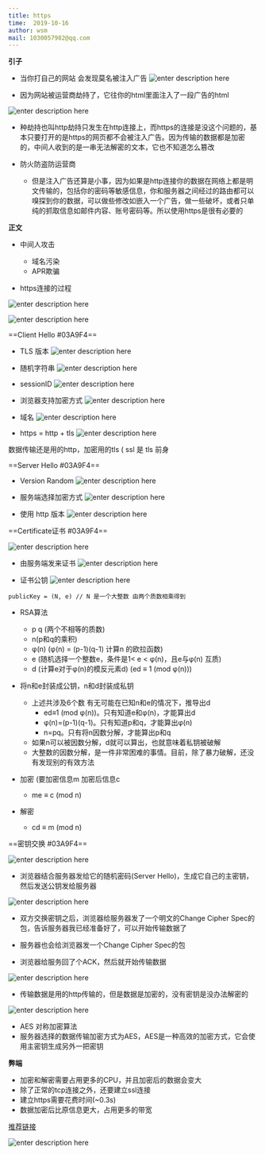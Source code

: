 ```yaml
---
title: https
time:  2019-10-16
author: wsm
mail: 1030057982@qq.com
---
```


**引子**
* 当你打自己的网站 会发现莫名被注入广告
![enter description here](https://img.wsmpage.cn/learning/2019-10-16/1571194756217.png)

* 因为网站被运营商劫持了，它往你的html里面注入了一段广告的html

![enter description here](https://img.wsmpage.cn/learning/2019-10-16/1571194799889.png)


* 种劫持也叫http劫持只发生在http连接上，而https的连接是没这个问题的，基本只要打开的是https的网页都不会被注入广告。因为传输的数据都是加密的，中间人收到的是一串无法解密的文本，它也不知道怎么篡改

* 防火防盗防运营商
	* 但是注入广告还算是小事，因为如果是http连接你的数据在网络上都是明文传输的，包括你的密码等敏感信息，你和服务器之间经过的路由都可以嗅探到你的数据，可以做些修改如嵌入一个广告，做一些破坏，或者只单纯的抓取信息如邮件内容、账号密码等。所以使用https是很有必要的


**正文**
* 中间人攻击
	* 域名污染
	* APR欺骗

* https连接的过程
	

![enter description here](https://img.wsmpage.cn/learning/2019-10-16/1571195484582.png)

![enter description here](https://img.wsmpage.cn/learning/2019-10-16/1571196725166.png)


==Client Hello #03A9F4==

* TLS 版本
![enter description here](https://img.wsmpage.cn/learning/2019-10-16/1571212257605.png) 

* 随机字符串
![enter description here](https://img.wsmpage.cn/learning/2019-10-16/1571212330960.png)

* sessionID
![enter description here](https://img.wsmpage.cn/learning/2019-10-16/1571212392351.png)

* 浏览器支持加密方式
![enter description here](https://img.wsmpage.cn/learning/2019-10-16/1571212479773.png)

* 域名
![enter description here](https://img.wsmpage.cn/learning/2019-10-16/1571212529131.png)

* https = http + tls
![enter description here](https://img.wsmpage.cn/learning/2019-10-16/1571212576524.png)

数据传输还是用的http，加密用的tls ( ssl 是 tls 前身


==Server Hello #03A9F4==


* Version Random
![enter description here](https://img.wsmpage.cn/learning/2019-10-16/1571212743334.png)

* 服务端选择加密方式
![enter description here](https://img.wsmpage.cn/learning/2019-10-16/1571212914675.png)

* 使用 http 版本
![enter description here](https://img.wsmpage.cn/learning/2019-10-16/1571213048409.png)


==Certificate证书 #03A9F4==

![enter description here](https://img.wsmpage.cn/learning/2019-10-16/1571213620341.png)

* 由服务端发来证书
![enter description here](https://img.wsmpage.cn/learning/2019-10-16/1571214580768.png)

* 证书公钥
![enter description here](https://img.wsmpage.cn/learning/2019-10-16/1571215517919.png)
```
publicKey = (N, e) // N 是一个大整数 由两个质数相乘得到
```

* RSA算法
	* p q (两个不相等的质数)
	* n(p和q的乘积)
	* φ(n) (φ(n) = (p-1)(q-1) 计算n 的欧拉函数)
	* e (随机选择一个整数e，条件是1< e < φ(n)，且e与φ(n) 互质)
	* d (计算e对于φ(n)的模反元素d) (ed ≡ 1 (mod φ(n)))

* 将n和e封装成公钥，n和d封装成私钥
	* 上述共涉及6个数 有无可能在已知n和e的情况下，推导出d 
		* ed≡1 (mod φ(n))。只有知道e和φ(n)，才能算出d
		* φ(n)=(p-1)(q-1)。只有知道p和q，才能算出φ(n)
		* n=pq。只有将n因数分解，才能算出p和q
	* 如果n可以被因数分解，d就可以算出，也就意味着私钥被破解
	* 大整数的因数分解，是一件非常困难的事情。目前，除了暴力破解，还没有发现别的有效方法

* 加密 (要加密信息m 加密后信息c
	* me ≡ c (mod n)
	
* 解密 
	* cd ≡ m (mod n)	

==密钥交换 #03A9F4==

![enter description here](https://img.wsmpage.cn/learning/2019-10-16/1571224648809.png)

* 浏览器结合服务器发给它的随机密码(Server Hello)，生成它自己的主密钥，然后发送公钥发给服务器


![enter description here](https://img.wsmpage.cn/learning/2019-10-16/1571224816305.png)

* 双方交换密钥之后，浏览器给服务器发了一个明文的Change Cipher Spec的包，告诉服务器我已经准备好了，可以开始传输数据了


* 服务器也会给浏览器发一个Change Cipher Spec的包

* 浏览器给服务回了个ACK，然后就开始传输数据

![enter description here](https://img.wsmpage.cn/learning/2019-10-16/1571225000542.png)

* 传输数据是用的http传输的，但是数据是加密的，没有密钥是没办法解密的

![enter description here](https://img.wsmpage.cn/learning/2019-10-16/1571227601616.png)

* AES 对称加密算法
* 服务器选择的数据传输加密方式为AES，AES是一种高效的加密方式，它会使用主密钥生成另外一把密钥

**弊端**
* 加密和解密需要占用更多的CPU，并且加密后的数据会变大
* 除了正常的tcp连接之外，还要建立ssl连接
* 建立https需要花费时间(~0.3s)
* 数据加密后比原信息更大，占用更多的带宽


[推荐链接](https://www.jianshu.com/p/ae9761bec4db)

![enter description here](https://img.wsmpage.cn/learning/2019-10-19/1571448616886.png)
